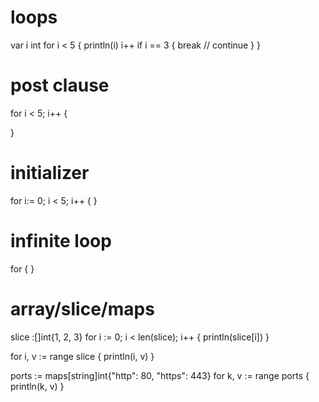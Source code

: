 # loops

var i int
for i < 5 {
  println(i)
  i++
  if i == 3 {
    break
    // continue
  }
}

#  post clause
for i < 5; i++ {

}

# initializer
for i:= 0; i < 5; i++ {
}


# infinite loop
for {
}


# array/slice/maps

slice :[]int{1, 2, 3}
for i := 0; i < len(slice); i++ {
  println(slice[i])
}

for i, v := range slice {
  println(i, v)
}

ports := maps[string]int{"http": 80, "https": 443}
for k, v := range ports {
  println(k, v)
}

